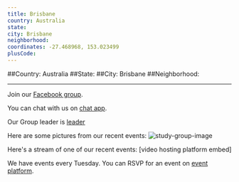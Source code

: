 ```yaml
---
title: Brisbane
country: Australia
state: 
city: Brisbane
neighborhood: 
coordinates: -27.468968, 153.023499
plusCode:
---
```


##Country: Australia
##State: 
##City: Brisbane
##Neighborhood: 
*****
Join our [Facebook group](https://www.facebook.com/groups/free.code.camp.brisbane).

You can chat with us on [chat app]().

Our Group leader is [leader]()

Here are some pictures from our recent events:
![study-group-image]()

Here's a stream of one of our recent events:
[video hosting platform embed]

We have events every Tuesday. You can RSVP for an event on [event platform]().
